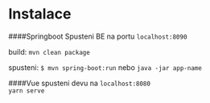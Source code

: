 # Instalace

####Springboot 
Spusteni BE  na  portu `localhost:8090`

build: `mvn clean package`  

spusteni: `$ mvn spring-boot:run` nebo `java -jar app-name`

####Vue
spusteni devu na `localhost:8080`  
```yarn serve```

